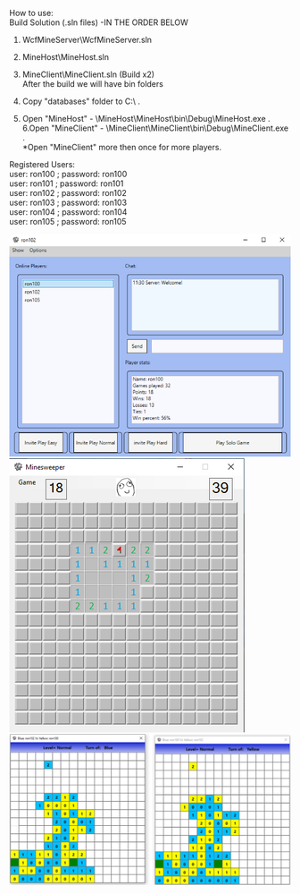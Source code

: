 How to use:  
Build Solution (.sln files) -IN THE ORDER BELOW
1. WcfMineServer\WcfMineServer.sln  
2. MineHost\MineHost.sln  
3. MineClient\MineClient.sln (Build x2)  
After the build we will have bin folders  
  
4. Copy "databases" folder to C:\  .  
5. Open "MineHost" -  \MineHost\MineHost\bin\Debug\MineHost.exe .  
6.Open "MineClient" -  \MineClient\MineClient\bin\Debug\MineClient.exe .   
*Open "MineClient" more then once for more players.  
  
Registered Users:  
user: ron100 ; password: ron100  
user: ron101 ; password: ron101  
user: ron102 ; password: ron102  
user: ron103 ; password: ron103  
user: ron104 ; password: ron104  
user: ron105 ; password: ron105  


![Alt text](/Screenshots/Screenshot1.png?raw=true "Loby")  
![Alt text](/Screenshots/Screenshot2.png?raw=true "Solo Game")  
![Alt text](/Screenshots/Screenshot3.png?raw=true "Multiplayer")  



